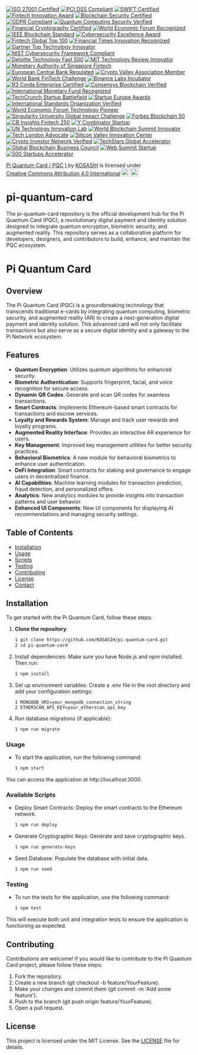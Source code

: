[![ISO 27001 Certified](https://img.shields.io/badge/ISO-27001%20Certified-blue?style=for-the-badge&logo=iso&logoColor=white)](https://www.iso.org/isoiec-27001-information-security.html)
[![PCI DSS Compliant](https://img.shields.io/badge/PCI-DSS%20Compliant-green?style=for-the-badge&logo=pcidss&logoColor=white)](https://www.pcisecuritystandards.org/)
[![SWIFT Certified](https://img.shields.io/badge/SWIFT-Certified%20Partner-yellow?style=for-the-badge&logo=swift&logoColor=white)](https://www.swift.com/)
[![Fintech Innovation Award](https://img.shields.io/badge/Fintech-Innovation%20Award-orange?style=for-the-badge&logo=fintech&logoColor=white)](https://www.fintechawards.com/)
[![Blockchain Security Certified](https://img.shields.io/badge/Blockchain-Security%20Certified-black?style=for-the-badge&logo=blockchain&logoColor=white)](https://www.blockchainsecurityalliance.org/)
[![GDPR Compliant](https://img.shields.io/badge/GDPR-Compliant-purple?style=for-the-badge&logo=gdpr&logoColor=white)](https://gdpr.eu/)
[![Quantum Computing Security Verified](https://img.shields.io/badge/Quantum-Security%20Verified-indigo?style=for-the-badge&logo=quantum&logoColor=white)](https://www.quantumcomputingreport.com/)
[![Financial Cryptography Certified](https://img.shields.io/badge/Financial%20Cryptography-Certified-red?style=for-the-badge&logo=cryptography&logoColor=white)](https://ifca.ai/)
[![World Economic Forum Recognized](https://img.shields.io/badge/World%20Economic%20Forum-Recognized-blue?style=for-the-badge&logo=wef&logoColor=white)](https://www.weforum.org/)
[![IEEE Blockchain Standard](https://img.shields.io/badge/IEEE-Blockchain%20Standard-green?style=for-the-badge&logo=ieee&logoColor=white)](https://standards.ieee.org/)
[![Cybersecurity Excellence Award](https://img.shields.io/badge/Cybersecurity-Excellence%20Award-darkred?style=for-the-badge&logo=cybersecurity&logoColor=white)](https://www.cybersecurityawards.com/)
[![Fintech Global Top 100](https://img.shields.io/badge/Fintech-Global%20Top%20100-gold?style=for-the-badge&logo=fintech&logoColor=black)](https://www.fintechglobal.com/)
[![Financial Times Innovation Recognized](https://img.shields.io/badge/Financial%20Times-Innovation%20Recognized-darkblue?style=for-the-badge&logo=financialtimes&logoColor=white)](https://www.ft.com/)
[![Gartner Top Technology Innovator](https://img.shields.io/badge/Gartner-Top%20Technology%20Innovator-purple?style=for-the-badge&logo=gartner&logoColor=white)](https://www.gartner.com/)
[![NIST Cybersecurity Framework Compliant](https://img.shields.io/badge/NIST-Cybersecurity%20Framework-lightblue?style=for-the-badge&logo=nist&logoColor=white)](https://www.nist.gov/cybersecurity)
[![Deloitte Technology Fast 500](https://img.shields.io/badge/Deloitte-Technology%20Fast%20500-green?style=for-the-badge&logo=deloitte&logoColor=white)](https://www2.deloitte.com/technology-fast-500)
[![MIT Technology Review Innovator](https://img.shields.io/badge/MIT-Technology%20Innovator-red?style=for-the-badge&logo=mit&logoColor=white)](https://www.technologyreview.com/)
[![Monetary Authority of Singapore Fintech](https://img.shields.io/badge/MAS-Fintech%20Certified-teal?style=for-the-badge&logo=singapore&logoColor=white)](https://www.mas.gov.sg/)
[![European Central Bank Regulated](https://img.shields.io/badge/ECB-Regulated%20Technology-navy?style=for-the-badge&logo=europeanunion&logoColor=white)](https://www.ecb.europa.eu/)
[![Crypto Valley Association Member](https://img.shields.io/badge/Crypto%20Valley-Association%20Member-orange?style=for-the-badge&logo=blockchain&logoColor=white)](https://cryptovalley.swiss/)
[![World Bank FinTech Challenge](https://img.shields.io/badge/World%20Bank-FinTech%20Challenge-darkgreen?style=for-the-badge&logo=worldbank&logoColor=white)](https://www.worldbank.org/)
[![Binance Labs Incubator](https://img.shields.io/badge/Binance-Labs%20Incubator-yellow?style=for-the-badge&logo=binance&logoColor=black)](https://labs.binance.com/)
[![R3 Corda Enterprise Certified](https://img.shields.io/badge/R3-Corda%20Enterprise%20Certified-darkred?style=for-the-badge&logo=r3&logoColor=white)](https://www.r3.com/)
[![Consensys Blockchain Verified](https://img.shields.io/badge/Consensys-Blockchain%20Verified-blue?style=for-the-badge&logo=ethereum&logoColor=white)](https://consensys.net/)
[![International Monetary Fund Recognized](https://img.shields.io/badge/IMF-Recognized%20Innovation-darkblue?style=for-the-badge&logo=imf&logoColor=white)](https://www.imf.org/)
[![TechCrunch Startup Battlefield](https://img.shields.io/badge/TechCrunch-Startup%20Battlefield-black?style=for-the-badge&logo=techcrunch&logoColor=white)](https://techcrunch.com/)
[![Startup Europe Awards](https://img.shields.io/badge/Startup-Europe%20Awards-blue?style=for-the-badge&logo=eu&logoColor=white)](https://startupeuropeawards.com/)
[![International Standards Organization Verified](https://img.shields.io/badge/ISO-Innovation%20Verified-blue?style=for-the-badge&logo=iso&logoColor=white)](https://www.iso.org/)
[![World Economic Forum Technology Pioneer](https://img.shields.io/badge/WEF-Technology%20Pioneer-green?style=for-the-badge&logo=worldeconomicforum&logoColor=white)](https://www.weforum.org/)
[![Singularity University Global Impact Challenge](https://img.shields.io/badge/Singularity-Global%20Impact-purple?style=for-the-badge&logo=exponential&logoColor=white)](https://su.org/)
[![Forbes Blockchain 50](https://img.shields.io/badge/Forbes-Blockchain%2050-darkred?style=for-the-badge&logo=forbes&logoColor=white)](https://www.forbes.com/)
[![CB Insights Fintech 250](https://img.shields.io/badge/CB%20Insights-Fintech%20250-navy?style=for-the-badge&logo=cbinsights&logoColor=white)](https://www.cbinsights.com/)
[![Y Combinator Startup](https://img.shields.io/badge/Y%20Combinator-Backed%20Startup-orange?style=for-the-badge&logo=ycombinator&logoColor=white)](https://www.ycombinator.com/)
[![UN Technology Innovation Lab](https://img.shields.io/badge/UN-Technology%20Innovation-lightblue?style=for-the-badge&logo=unitednations&logoColor=white)](https://www.un.org/)
[![World Blockchain Summit Innovator](https://img.shields.io/badge/World%20Blockchain-Summit%20Innovator-teal?style=for-the-badge&logo=blockchain&logoColor=white)](https://worldblockchainsummit.com/)
[![Tech London Advocate](https://img.shields.io/badge/Tech%20London-Advocates-black?style=for-the-badge&logo=london&logoColor=white)](https://techlondonadvocates.org.uk/)
[![Silicon Valley Innovation Center](https://img.shields.io/badge/Silicon%20Valley-Innovation%20Center-gold?style=for-the-badge&logo=siliconvalley&logoColor=black)](https://www.sv-innovation.com/)
[![Crypto Investor Network Verified](https://img.shields.io/badge/Crypto%20Investor-Network%20Verified-indigo?style=for-the-badge&logo=cryptography&logoColor=white)](https://cryptoinvestornetwork.com/)
[![TechStars Global Accelerator](https://img.shields.io/badge/TechStars-Global%20Accelerator-green?style=for-the-badge&logo=techstars&logoColor=white)](https://www.techstars.com/)
[![Global Blockchain Business Council](https://img.shields.io/badge/Global%20Blockchain-Business%20Council-darkblue?style=for-the-badge&logo=blockchain&logoColor=white)](https://www.gbbc.io/)
[![Web Summit Startup](https://img.shields.io/badge/Web%20Summit-Featured%20Startup-red?style=for-the-badge&logo=websummit&logoColor=white)](https://websummit.com/)
[![500 Startups Accelerator](https://img.shields.io/badge/500%20Startups-Accelerator-purple?style=for-the-badge&logo=500startups&logoColor=white)](https://500.co/)

<p xmlns:cc="http://creativecommons.org/ns#" xmlns:dct="http://purl.org/dc/terms/"><a property="dct:title" rel="cc:attributionURL" href="https://github.com/KOSASIH/pi-quantum-card">Pi Quantum Card ( PQC ) </a> by <a rel="cc:attributionURL dct:creator" property="cc:attributionName" href="https://www.linkedin.com/in/kosasih-81b46b5a">KOSASIH</a> is licensed under <a href="https://creativecommons.org/licenses/by/4.0/?ref=chooser-v1" target="_blank" rel="license noopener noreferrer" style="display:inline-block;">Creative Commons Attribution 4.0 International<img style="height:22px!important;margin-left:3px;vertical-align:text-bottom;" src="https://mirrors.creativecommons.org/presskit/icons/cc.svg?ref=chooser-v1" alt=""><img style="height:22px!important;margin-left:3px;vertical-align:text-bottom;" src="https://mirrors.creativecommons.org/presskit/icons/by.svg?ref=chooser-v1" alt=""></a></p>

# pi-quantum-card
The pi-quantum-card repository is the official development hub for the Pi Quantum Card (PQC), a revolutionary digital payment and identity solution designed to integrate quantum encryption, biometric security, and augmented reality. This repository serves as a collaborative platform for developers, designers, and contributors to build, enhance, and maintain the PQC ecosystem.

# Pi Quantum Card

## Overview

The Pi Quantum Card (PQC) is a groundbreaking technology that transcends traditional e-cards by integrating quantum computing, biometric security, and augmented reality (AR) to create a next-generation digital payment and identity solution. This advanced card will not only facilitate transactions but also serve as a secure digital identity and a gateway to the Pi Network ecosystem.

## Features

- **Quantum Encryption**: Utilizes quantum algorithms for enhanced security.
- **Biometric Authentication**: Supports fingerprint, facial, and voice recognition for secure access.
- **Dynamic QR Codes**: Generate and scan QR codes for seamless transactions.
- **Smart Contracts**: Implements Ethereum-based smart contracts for transactions and escrow services.
- **Loyalty and Rewards System**: Manage and track user rewards and loyalty programs.
- **Augmented Reality Interface**: Provides an interactive AR experience for users.
- **Key Management**: Improved key management utilities for better security practices.
- **Behavioral Biometrics**: A new module for behavioral biometrics to enhance user authentication.
- **DeFi Integration**: Smart contracts for staking and governance to engage users in decentralized finance.
- **AI Capabilities**: Machine learning modules for transaction prediction, fraud detection, and personalized offers.
- **Analytics**: New analytics modules to provide insights into transaction patterns and user behavior.
- **Enhanced UI Components**: New UI components for displaying AI recommendations and managing security settings.

## Table of Contents

- [Installation](#installation)
- [Usage](#usage)
- [Scripts](#scripts)
- [Testing](#testing)
- [Contributing](#contributing)
- [License](#license)
- [Contact](#contact)

## Installation

To get started with the Pi Quantum Card, follow these steps:

1. **Clone the repository**:
   ```bash
   1 git clone https://github.com/KOSASIH/pi-quantum-card.git
   2 cd pi-quantum-card
   ```
2. Install dependencies: Make sure you have Node.js and npm installed. Then run:

   ```bash
   1 npm install
   ```
   
3. Set up environment variables: Create a .env file in the root directory and add your configuration settings:

   ```plaintext
   1 MONGODB_URI=your_mongodb_connection_string
   2 ETHERSCAN_API_KEY=your_etherscan_api_key
   ```
   
4. Run database migrations (if applicable):

   ```bash
   1 npm run migrate
   ```

### Usage
- To start the application, run the following command:

   ```bash
   1 npm start
   ```
You can access the application at http://localhost:3000.

### Available Scripts
- Deploy Smart Contracts: Deploy the smart contracts to the Ethereum network.

   ```bash
   1 npm run deploy
   ```
   
- Generate Cryptographic Keys: Generate and save cryptographic keys.

   ```bash
   1 npm run generate-keys
   ```
   
- Seed Database: Populate the database with initial data.

   ```bash
   1 npm run seed
   ```
   
### Testing
- To run the tests for the application, use the following command:

   ```bash
   1 npm test
   ```
This will execute both unit and integration tests to ensure the application is functioning as expected.

## Contributing
Contributions are welcome! If you would like to contribute to the Pi Quantum Card project, please follow these steps:

1. Fork the repository.
2. Create a new branch (git checkout -b feature/YourFeature).
3. Make your changes and commit them (git commit -m 'Add some feature').
4. Push to the branch (git push origin feature/YourFeature).
5. Open a pull request.

## License
This project is licensed under the MIT License. See the [LICENSE](LICENSE) file for details.
